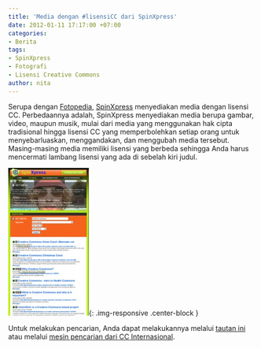 ```yaml
---
title: 'Media dengan #lisensiCC dari SpinXpress'
date: 2012-01-11 17:17:00 +07:00
categories:
- Berita
tags:
- SpinXpress
- Fotografi
- Lisensi Creative Commons
author: nita
---
```


Serupa dengan [Fotopedia](http://creativecommons.or.id/2012/01/foto-dengan-lisensicc-dari-fotopedia/), [SpinXpress](http://www.spinxpress.com/) menyediakan media dengan lisensi CC. Perbedaannya adalah, SpinXpress menyediakan media berupa gambar, video, maupun musik, mulai dari media yang menggunakan hak cipta tradisional hingga lisensi CC yang memperbolehkan setiap orang untuk menyebarluaskan, menggandakan, dan menggubah media tersebut. Masing-masing media memiliki lisensi yang berbeda sehingga Anda harus mencermati lambang lisensi yang ada di sebelah kiri judul.

![SpinXpress-164x300.jpg](/uploads/SpinXpress-164x300.jpg){: .img-responsive .center-block }

Untuk melakukan pencarian, Anda dapat melakukannya melalui [tautan ini](http://www.spinxpress.com/getmedia) atau melalui [mesin pencarian dari CC Internasional](http://search.creativecommons.org/).